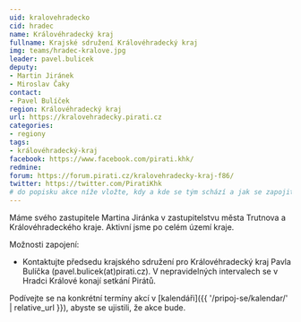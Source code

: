 ```yaml
---
uid: kralovehradecko
cid: hradec
name: Královéhradecký kraj
fullname: Krajské sdružení Královéhradecký kraj
img: teams/hradec-kralove.jpg
leader: pavel.bulicek
deputy:
- Martin Jiránek
- Miroslav Čaky
contact:
- Pavel Bulíček
region: Královéhradecký kraj
url: https://kralovehradecky.pirati.cz
categories:
- regiony
tags:
- královéhradecký-kraj
facebook: https://www.facebook.com/pirati.khk/
redmine:
forum: https://forum.pirati.cz/kralovehradecky-kraj-f86/
twitter: https://twitter.com/PiratiKhk
# do popisku akce níže vložte, kdy a kde se tým schází a jak se zapojit
---
```


Máme svého zastupitele Martina Jiránka v zastupitelstvu města Trutnova a Královéhradeckého kraje. Aktivní jsme po celém území kraje.

Možnosti zapojení:

* Kontaktujte předsedu krajského sdružení pro Královéhradecký kraj Pavla Bulíčka (pavel.bulicek(at)pirati.cz). V nepravidelných intervalech se v Hradci Králové konají setkání Pirátů.

Podívejte se na konkrétní termíny akcí v [kalendáři]({{ '/pripoj-se/kalendar/' | relative_url }}),
abyste se ujistili, že akce bude.
